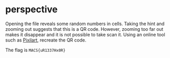 # perspective

Opening the file reveals some random numbers in cells. Taking the hint and zooming out suggests that this is a QR code. However, zooming too far out makes it disappear and it is not possible to take scan it. Using an online tool such as [Pixilart](https://www.pixilart.com/draw), recreate the QR code. 

The flag is `MACS{uR1337Hx0R}`
